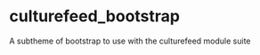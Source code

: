 culturefeed_bootstrap
=====================

A subtheme of bootstrap to use with the culturefeed module suite
